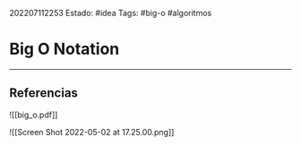 202207112253
Estado: #idea
Tags: #big-o #algoritmos

# Big O Notation

---
## Referencias


![[big_o.pdf]]


![[Screen Shot 2022-05-02 at 17.25.00.png]]